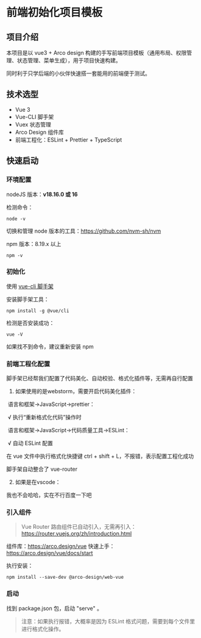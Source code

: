 # 前端初始化项目模板

## 项目介绍

本项目是以 vue3 + Arco design 构建的手写前端项目模板（通用布局、权限管理、状态管理、菜单生成），用于项目快速构建。

同时利于只学后端的小伙伴快速搭一套能用的前端便于测试。



## 技术选型

+ Vue 3
+ Vue-CLI 脚手架
+ Vuex 状态管理
+ Arco Design 组件库
+ 前端工程化：ESLint + Prettier + TypeScript



## 快速启动

### 环境配置

nodeJS 版本：**v18.16.0 或 16**

检测命令：

```shell
node -v
```

切换和管理 node 版本的工具：https://github.com/nvm-sh/nvm



npm 版本：8.19.x 以上

```shell
npm -v
```



### 初始化

使用 [vue-cli 脚手架](https://cli.vuejs.org/zh/)



安装脚手架工具：

```shell
npm install -g @vue/cli
```



检测是否安装成功：

```shell
vue -V
```

如果找不到命令，建议重新安装 npm



### 前端工程化配置

脚手架已经帮我们配置了代码美化、自动校验、格式化插件等，无需再自行配置



1) 如果使用的是webstorm，需要开启代码美化插件：



​		语言和框架->JavaScript->prettier：

​		√ 执行“重新格式化代码”操作时



​		语言和框架->JavaScript->代码质量工具->ESLint：

​		√ 自动 ESLint 配置



在 vue 文件中执行格式化快捷键 ctrl + shift + L，不报错，表示配置工程化成功

脚手架自动整合了 vue-router



2) 如果是在vscode：

我也不会哈哈，实在不行百度一下吧



### 引入组件

> Vue Router 路由组件已自动引入，无需再引入：https://router.vuejs.org/zh/introduction.html



组件库：https://arco.design/vue
快速上手：https://arco.design/vue/docs/start



执行安装：

```Shell
npm install --save-dev @arco-design/web-vue
```

### 启动

找到 package.json 包，启动 "serve" 。

> 注意：如果执行报错，大概率是因为 ESLint 格式问题，需要到每个文件里进行格式化操作。